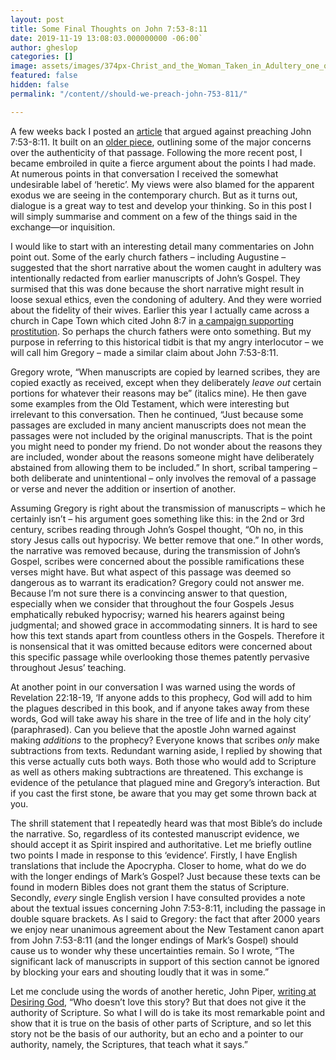 ```yaml
---
layout: post
title: Some Final Thoughts on John 7:53-8:11
date: 2019-11-19 13:08:03.000000000 -06:00`
author: gheslop
categories: []
image: assets/images/374px-Christ_and_the_Woman_Taken_in_Adultery_one_of_a_set_of_12_scenes_from_The_Life_of_Christ_MET_DP278246.jpg?resize=372,477.jpg?resize=372,477
featured: false
hidden: false
permalink: "/content//should-we-preach-john-753-811/"

---
```

A few weeks back I posted an [article](http://www.rekindle.co.za/content/should-we-preach-john-753-811/) that argued against preaching John 7:53-8:11. It built on an [older piece](http://www.rekindle.co.za/content/should-john-753-811-be-in-our-bibles/), outlining some of the major concerns over the authenticity of that passage. Following the more recent post, I became embroiled in quite a fierce argument about the points I had made. At numerous points in that conversation I received the somewhat undesirable label of ‘heretic’. My views were also blamed for the apparent exodus we are seeing in the contemporary church. But as it turns out, dialogue is a great way to test and develop your thinking. So in this post I will simply summarise and comment on a few of the things said in the exchange—or inquisition.

I would like to start with an interesting detail many commentaries on John point out. Some of the early church fathers – including Augustine – suggested that the short narrative about the women caught in adultery was intentionally redacted from earlier manuscripts of John’s Gospel. They surmised that this was done because the short narrative might result in loose sexual ethics, even the condoning of adultery. And they were worried about the fidelity of their wives. Earlier this year I actually came across a church in Cape Town which cited John 8:7 in [a campaign supporting prostitution](http://www.rekindle.co.za/content/doodle-did-jesus-decriminalise-sex-work/). So perhaps the church fathers were onto something. But my purpose in referring to this historical tidbit is that my angry interlocutor – we will call him Gregory – made a similar claim about John 7:53-8:11.

Gregory wrote, “When manuscripts are copied by learned scribes, they are copied exactly as received, except when they deliberately _leave out_ certain portions for whatever their reasons may be” (italics mine). He then gave some examples from the Old Testament, which were interesting but irrelevant to this conversation. Then he continued, “Just because some passages are excluded in many ancient manuscripts does not mean the passages were not included by the original manuscripts. That is the point you might need to ponder my friend. Do not wonder about the reasons they are included, wonder about the reasons someone might have deliberately abstained from allowing them to be included.” In short, scribal tampering – both deliberate and unintentional – only involves the removal of a passage or verse and never the addition or insertion of another.

Assuming Gregory is right about the transmission of manuscripts – which he certainly isn’t – his argument goes something like this: in the 2nd or 3rd century, scribes reading through John’s Gospel thought, “Oh no, in this story Jesus calls out hypocrisy. We better remove that one.” In other words, the narrative was removed because, during the transmission of John’s Gospel, scribes were concerned about the possible ramifications these verses might have. But what aspect of this passage was deemed so dangerous as to warrant its eradication? Gregory could not answer me. Because I’m not sure there is a convincing answer to that question, especially when we consider that throughout the four Gospels Jesus emphatically rebuked hypocrisy; warned his hearers against being judgmental; and showed grace in accommodating sinners. It is hard to see how this text stands apart from countless others in the Gospels. Therefore it is nonsensical that it was omitted because editors were concerned about this specific passage while overlooking those themes patently pervasive throughout Jesus’ teaching.

At another point in our conversation I was warned using the words of Revelation 22:18-19, ‘If anyone adds to this prophecy, God will add to him the plagues described in this book, and if anyone takes away from these words, God will take away his share in the tree of life and in the holy city’ (paraphrased). Can you believe that the apostle John warned against making _additions_ to the prophecy? Everyone knows that scribes _only_ make subtractions from texts. Redundant warning aside, I replied by showing that this verse actually cuts both ways. Both those who would add to Scripture as well as others making subtractions are threatened. This exchange is evidence of the petulance that plagued mine and Gregory’s interaction. But if you cast the first stone, be aware that you may get some thrown back at you.

The shrill statement that I repeatedly heard was that most Bible’s do include the narrative. So, regardless of its contested manuscript evidence, we should accept it as Spirit inspired and authoritative. Let me briefly outline two points I made in response to this ‘evidence’. Firstly, I have English translations that include the Apocrypha. Closer to home, what do we do with the longer endings of Mark’s Gospel? Just because these texts can be found in modern Bibles does not grant them the status of Scripture. Secondly, _every_ single English version I have consulted provides a note about the textual issues concerning John 7:53-8:11, including the passage in double square brackets. As I said to Gregory: the fact that after 2000 years we enjoy near unanimous agreement about the New Testament canon apart from John 7:53-8:11 (and the longer endings of Mark’s Gospel) should cause us to wonder why these uncertainties remain. So I wrote, “The significant lack of manuscripts in support of this section cannot be ignored by blocking your ears and shouting loudly that it was in some.”

Let me conclude using the words of another heretic, John Piper, [writing at Desiring God](https://www.desiringgod.org/messages/neither-do-i-condemn-you--3), “Who doesn’t love this story? But that does not give it the authority of Scripture. So what I will do is take its most remarkable point and show that it is true on the basis of other parts of Scripture, and so let this story not be the basis of our authority, but an echo and a pointer to our authority, namely, the Scriptures, that teach what it says.”

